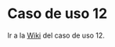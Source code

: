 # Caso de uso 12
Ir a la [Wiki](https://github.com/dgt30-esp/Caso-de-uso-12/wiki) del caso de uso 12.
